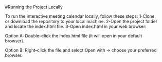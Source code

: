 #Running the Project Locally

To run the interactive meeting calendar locally, follow these steps:
1-Clone or download the repository to your local machine.
2-Open the project folder and locate the index.html file.
3-Open index.html in your web browser:

Option A: Double–click the index.html file (it will open in your default browser).

Option B: Right–click the file and select Open with → choose your preferred browser.
